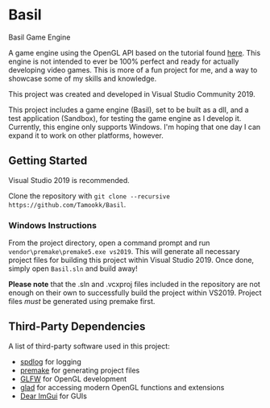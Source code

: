 # Basil
Basil Game Engine

A game engine using the OpenGL API based on the tutorial found [here](https://www.youtube.com/playlist?list=PLlrATfBNZ98dC-V-N3m0Go4deliWHPFwT). This engine is not intended to ever be 100% perfect and ready for actually developing video games. This is more of a fun project for me, and a way to showcase some of my skills and knowledge.

This project was created and developed in Visual Studio Community 2019.

This project includes a game engine (Basil), set to be built as a dll, and a test application (Sandbox), for testing the game engine as I develop it. Currently, this engine only supports Windows. I'm hoping that one day I can expand it to work on other platforms, however.

## Getting Started
Visual Studio 2019 is recommended.

Clone the repository with `git clone --recursive https://github.com/Tamookk/Basil`.

### Windows Instructions
From the project directory, open a command prompt and run `vendor\premake\premake5.exe vs2019`. This will generate all necessary project files for building this project within Visual Studio 2019. Once done, simply open `Basil.sln` and build away!

**Please note** that the .sln and .vcxproj files included in the repository are not enough on their own to successfully build the project within VS2019. Project files *must* be generated using premake first.

## Third-Party Dependencies
A list of third-party software used in this project:
* [spdlog](https://github.com/gabime/spdlog) for logging
* [premake](https://github.com/premake/premake-core) for generating project files
* [GLFW](https://github.com/glfw/glfw) for OpenGL development
* [glad](https://github.com/Dav1dde/glad) for accessing modern OpenGL functions and extensions
* [Dear ImGui](https://github.com/ocornut/imgui) for GUIs

